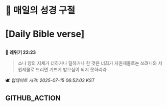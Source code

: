 # 🙏 매일의 성경 구절
# [Daily Bible verse]
##
<!-- START_BIBLE_VERSE -->
📖 **레위기 22:23**
> 소나 양의 지체가 더하거나 덜하거나 한 것은 너희가 자원제물로는 쓰려니와 서원제물로 드리면 기쁘게 받으심이 되지 못하리라

🕊️ _업데이트 시각: 2025-07-15 06:52:03 KST_
  <!-- END_BIBLE_VERSE -->
## GITHUB_ACTION
